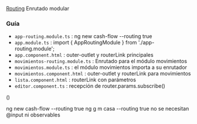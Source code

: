 [Routing](http://academia-binaria.com/enrutado-con-angular2-el-nuevo-spa/)
Enrutado modular

### Guía
- `app-routing.module.ts` : ng new cash-flow --routing true
- `app.module.ts` : import { AppRoutingModule } from './app-routing.module';
- `app.component.html` :  outer-outlet y routerLink principales
- `movimientos-routing.module.ts` : Enrutado para el módulo movimientos
- `movimientos.module.ts` : el módulo movimientos importa a su enrutador
- `movimientos.component.html` : outer-outlet y routerLink para movimientos
- `lista.component.html` :  routerLink con parámetros
- `editor.component.ts` : recepción de router.params.subscribe()


()

ng new cash-flow --routing true
ng g m casa --routing true
no se necesitan @input ni observables
